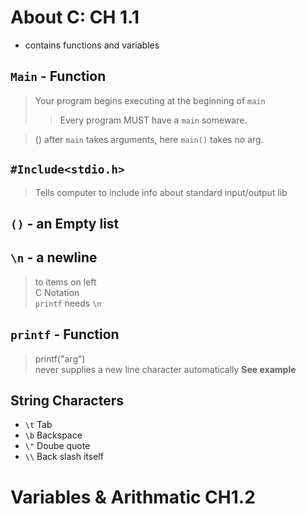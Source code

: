 # About C: CH 1.1
- contains functions and variables 
## `Main` - Function
> Your program begins executing at the beginning of `main` 
>> Every program MUST have a `main` someware. 

>() after `main` takes arguments, here `main()` takes no arg. 

## `#Include<stdio.h>`
> Tells computer to include info about standard input/output lib

## `()` - an Empty list

## `\n` - a newline 
>to items on left<br>
C Notation<br>
`printf` needs `\n`


## `printf` - Function
> printf("arg")<br>
never supplies a new line character automatically 
**See example** 

## String Characters 
* `\t` Tab
* `\b` Backspace
* `\"` Doube quote
* `\\` Back slash itself

# Variables & Arithmatic CH1.2
